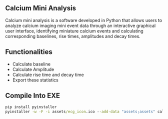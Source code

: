## Calcium Mini Analysis

Calcium mini analysis is a software developed in Python that allows users to analyze calcium imaging mini event data through an interactive graphical user interface, identifying miniature calcium events and calculating corresponding baselines, rise times, amplitudes and decay times.

## Functionalities

- Calculate baseline
- Calculate Amplitude 
- Calculate rise time and decay time
- Export these statistics

## Compile Into EXE

```cmd
pip install pyinstaller
pyinstaller -w -F -i assets/ecg_icon.ico --add-data "assets;assets" calcium_mini_analysis.py
```

